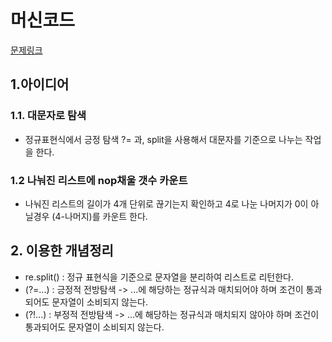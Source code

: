 # 머신코드
[문제링크](https://www.acmicpc.net/problem/2929)

## 1.아이디어

### 1.1. 대문자로 탐색
- 정규표현식에서 긍정 탐색 ?= 과, split을 사용해서 대문자를 기준으로 나누는 작업을 한다.

### 1.2  나눠진 리스트에 nop채울 갯수 카운트
- 나눠진 리스트의 길이가 4개 단위로 끊기는지 확인하고 4로 나눈 나머지가 0이 아닐경우 (4-나머지)를 카운트 한다.

## 2. 이용한 개념정리
- re.split() : 정규 표현식을 기준으로 문자열을 분리하여 리스트로 리턴한다.
- (?=...) : 긍정적 전방탐색 -> ...에 해당하는 정규식과 매치되어야 하며 조건이 통과되어도 문자열이 소비되지 않는다.
- (?!...) : 부정적 전방탐색 -> ...에 해당하는 정규식과 매치되지 않아야 하며 조건이 통과되어도 문자열이 소비되지 않는다.